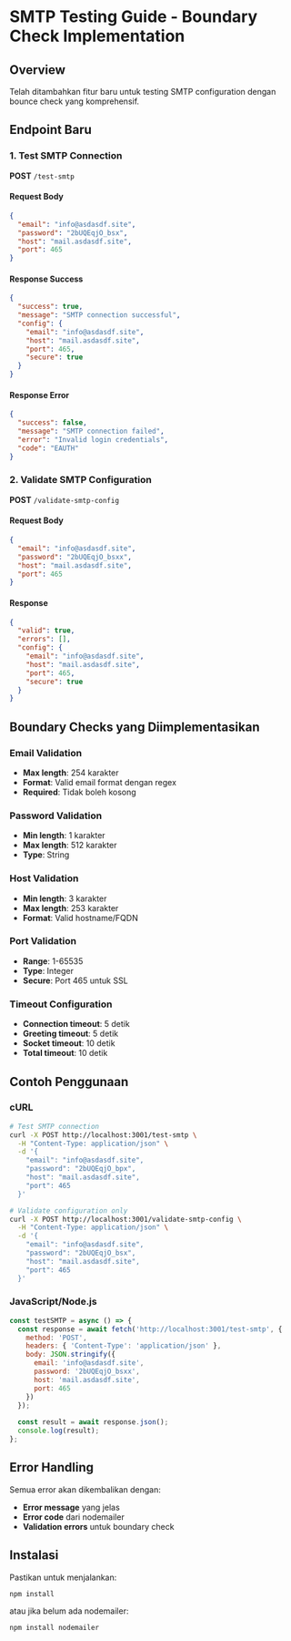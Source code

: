 # SMTP Testing Guide - Boundary Check Implementation

## Overview
Telah ditambahkan fitur baru untuk testing SMTP configuration dengan bounce check yang komprehensif.

## Endpoint Baru

### 1. Test SMTP Connection
**POST** `/test-smtp`

#### Request Body
```json
{
  "email": "info@asdasdf.site",
  "password": "2bUQEqjO_bsx",
  "host": "mail.asdasdf.site",
  "port": 465
}
```

#### Response Success
```json
{
  "success": true,
  "message": "SMTP connection successful",
  "config": {
    "email": "info@asdasdf.site",
    "host": "mail.asdasdf.site",
    "port": 465,
    "secure": true
  }
}
```

#### Response Error
```json
{
  "success": false,
  "message": "SMTP connection failed",
  "error": "Invalid login credentials",
  "code": "EAUTH"
}
```

### 2. Validate SMTP Configuration
**POST** `/validate-smtp-config`

#### Request Body
```json
{
  "email": "info@asdasdf.site",
  "password": "2bUQEqjO_bsxx",
  "host": "mail.asdasdf.site",
  "port": 465
}
```

#### Response
```json
{
  "valid": true,
  "errors": [],
  "config": {
    "email": "info@asdasdf.site",
    "host": "mail.asdasdf.site",
    "port": 465,
    "secure": true
  }
}
```

## Boundary Checks yang Diimplementasikan

### Email Validation
- **Max length**: 254 karakter
- **Format**: Valid email format dengan regex
- **Required**: Tidak boleh kosong

### Password Validation
- **Min length**: 1 karakter
- **Max length**: 512 karakter
- **Type**: String

### Host Validation
- **Min length**: 3 karakter
- **Max length**: 253 karakter
- **Format**: Valid hostname/FQDN

### Port Validation
- **Range**: 1-65535
- **Type**: Integer
- **Secure**: Port 465 untuk SSL

### Timeout Configuration
- **Connection timeout**: 5 detik
- **Greeting timeout**: 5 detik
- **Socket timeout**: 10 detik
- **Total timeout**: 10 detik

## Contoh Penggunaan

### cURL
```bash
# Test SMTP connection
curl -X POST http://localhost:3001/test-smtp \
  -H "Content-Type: application/json" \
  -d '{
    "email": "info@asdasdf.site",
    "password": "2bUQEqjO_bpx",
    "host": "mail.asdasdf.site",
    "port": 465
  }'

# Validate configuration only
curl -X POST http://localhost:3001/validate-smtp-config \
  -H "Content-Type: application/json" \
  -d '{
    "email": "info@asdasdf.site",
    "password": "2bUQEqjO_bsx",
    "host": "mail.asdasdf.site",
    "port": 465
  }'
```

### JavaScript/Node.js
```javascript
const testSMTP = async () => {
  const response = await fetch('http://localhost:3001/test-smtp', {
    method: 'POST',
    headers: { 'Content-Type': 'application/json' },
    body: JSON.stringify({
      email: 'info@asdasdf.site',
      password: '2bUQEqjO_bsxx',
      host: 'mail.asdasdf.site',
      port: 465
    })
  });
  
  const result = await response.json();
  console.log(result);
};
```

## Error Handling
Semua error akan dikembalikan dengan:
- **Error message** yang jelas
- **Error code** dari nodemailer
- **Validation errors** untuk boundary check

## Instalasi
Pastikan untuk menjalankan:
```bash
npm install
```

atau jika belum ada nodemailer:
```bash
npm install nodemailer
